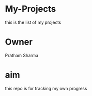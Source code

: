 # My-Projects
this is the list of my projects

# Owner
Pratham Sharma

# aim
this repo is for tracking my own progress

